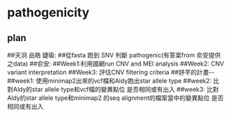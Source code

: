 # pathogenicity
## plan
##天泂 品皓 婕瑜:
##從fasta 跑到 SNV 判斷 pathogenic(有答案from 俞安提供之data)
##俞安:
##Week1:利用國網run CNV and MEI analysis
##Week2: CNV variant interpretation
##Week3: 評估CNV filtering criteria
##妤芊的計畫--
##week1: 使用minimap2出來的vcf檔和Aldy跑出star allele type
##week2: 比對Aldy的star allele type和vcf檔的變異點位 是否相同或有出入
##week3: 比對Aldy的star allele type和minimap2 的seq alignment的檔案當中的變異點位 是否相同或有出入
